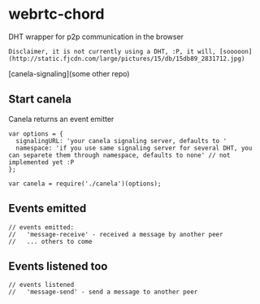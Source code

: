 webrtc-chord
=======================================

DHT wrapper for p2p communication in the browser

`Disclaimer, it is not currently using a DHT, :P, it will, [sooooon](http://static.fjcdn.com/large/pictures/15/db/15db89_2831712.jpg)`

[canela-signaling](some other repo)

## Start canela

Canela returns an event emitter

```
var options = {
  signalingURL: 'your canela signaling server, defaults to '
  namespace: 'if you use same signaling server for several DHT, you can separete them through namespace, defaults to none' // not implemented yet :P
};

var canela = require('./canela')(options);

```

## Events emitted


```
// events emitted:
//   'message-receive' - received a message by another peer
//   ... others to come 
```


## Events listened too

```
// events listened
//   'message-send' - send a message to another peer
```